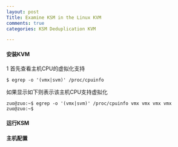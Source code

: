 ```yaml
---
layout: post
Title: Examine KSM in the Linux KVM
comments: true
categories: KSM Deduplication KVM

---
```


#### 安装KVM
1 首先查看主机CPU的虚拟化支持
        
`$ egrep -o '(vmx|svm)' /proc/cpuinfo`

如果显示如下则表示该主机CPU支持虚拟化

`zuo@zuo:~$ egrep -o '(vmx|svm)' /proc/cpuinfo
        vmx
        vmx
        vmx
        vmx
        zuo@zuo:~$` 


#### 运行KSM


#### 主机配置
